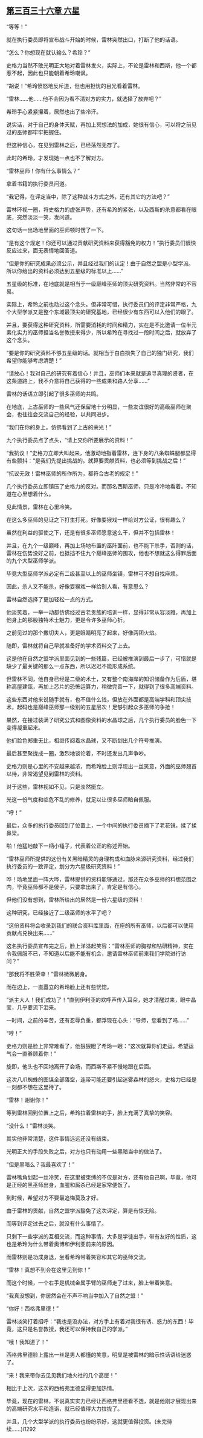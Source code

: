 ## [第三百三十六章 六星](https://www.xxbiquge.com/11_11222/8872032.html)


  “等等！”

  就在执行委员即将宣布战斗开始的时候，雷林突然出口，打断了他的话语。

  “怎么？你想现在就认输么？希玲？”

  史格力当然不敢光明正大地对着雷林发火，实际上，不论是雷林和西斯，他一个都惹不起，因此也只能朝着希玲嘲讽。

  “胡说！”希玲愤怒地反斥道，但也用担忧的目光看着雷林。

  “雷林……他……他不会因为看不清对方的实力，就选择了放弃吧？”

  希玲手心紧紧攥着，居然也出了些冷汗。

  说实话，对于自己的身体天赋，再加上冥想法的加成，她很有信心，可以将之前见过的巫师都牢牢把握住。

  但这种信心，在见到雷林之后，已经荡然无存了。

  此时的希玲，才发现她一点也不了解对方。

  “雷林巫师！你有什么事情么？”

  拿着书籍的执行委员问道。

  “我记得，在评定当中，除了这种战斗方式之外，还有其它的方法吧？”

  雷林环视一圈，将史格力的虚张声势，还有希玲的紧张，以及西斯的杀意都看在眼底，突然淡淡一笑，发问道。

  这句话一出场地里面的巫师顿时愣了一下。

  “是有这个规定！你还可以通过贡献研究资料来获得豁免的权力！”执行委员们很快反应过来，面无表情地回答道。

  “但是你的研究成果必须公示，并且经过我们的认定！由于自然之盟是小型学派。所以你给出的资料必须达到五星级的标准以上……”

  五星级的标准，在地底就是相当于一级巅峰巫师的顶尖研究资料。当然非常的不容易。

  实际上，希玲之前也动过这个念头。但非常可惜，执行委员们的评定非常严格，九个大型学派又是整个东域最顶尖的研究基地，已经很少有东西可以入他们的眼了。

  并且，要获得这种研究资料，所需要消耗的时间和精力，实在是不比邀请一位半元素化实力的巫师担当名誉教授来得少，所以希玲在寻找过一段时间之后，就放弃了这个念头。

  “要是你的研究资料不够五星级的话。就相当于白白损失了自己的独门研究，我们希望你能够考虑清楚！”

  “请放心！我对自己的研究有着信心！并且，巫师们本来就是追寻真理的贤者，在这条道路上，我不介意将自己获得的一些成果和路人分享……”

  雷林的话语立即引起了很多巫师的共鸣。

  在地底，上古巫师的一些风气还保留地十分明显，一些友谊很好的高级巫师在聚会，也往往会交流自己的经验，以共同进步。

  “我们在你的身上。仿佛看到了上古的荣光！”

  九个执行委员点了点头，“请上交你所要展示的资料！”

  “我抗议！”史格力立即大叫起来，他激动地指着雷林，连下身的八条蜘蛛腿都显得有些颤抖：“是我们先提出挑战的。就算要贡献资料，也必须等到挑战之后！”

  “抗议无效！雷林巫师的所作所为，都符合古老的规定！”

  几个执行委员立即镇压了史格力的反对。而那名西斯巫师，只是冷冷地看着。不知道在心里想着什么。

  见此情景，雷林在心里冷笑。

  在这么多巫师的见证之下打生打死。好像耍猴戏一样给对方公证，很有趣么？

  虽然在利益的驱使之下，还是有很多巫师愿意这么干，但并不包括雷林！

  并且，在九个一级巅峰，再加上场地布置的巫阵面前，也不能下杀手，否则的话，雷林在伤势没好之前，也抵挡不住九个巅峰巫师的围攻，他也不想就这么得罪后面的九个大型巫师学派。

  毕竟大型巫师学派必定有二级甚至以上的巫师坐镇，雷林可不想自找麻烦。

  因此，杀人又不能杀，好像耍猴戏一样给别人看，有意思么？

  雷林自然选择了更加轻松一点的方式。

  他淡笑着，一举一动都仿佛经过古老贵族的培训一样，显得非常从容淡雅，再加上他身上的那股独特术士魅力，更是令许多巫师心折。

  之前见过的那个撒切夫人，更是眼睛明亮了起来，好像两团火焰。

  随即，雷林就将自己早就准备好的学术资料交了上去。

  这是他在自然之盟学派里面见到的一些残篇，已经被推演到最后一步了，可惜就是缺少了最关键的那么一点东西，所以迟迟不能形成系统。

  但雷林不同，他自身已经是二级的术士，又有整个南海岸的知识储备作为后盾，堪称高屋建瓴，再加上芯片的恐怖运算力，稍微完善一下，就得到了很多高端资料。

  这些东西对他来说随手就有，也不值什么钱，但放在外面都是高端学科和顶尖技术，起码也是巅峰巫师那一级别的五星层次！足够引起众多巫师的争抢！

  果然，在接过装满了研究公式和图像资料的水晶球之后，几个执行委员的脸色一下变得凝重起来。

  他们脸色郑重无比，相继传阅着水晶球，又不断划出几个符号推演。

  最后甚至聚拢成一圈，激烈地谈论着，不时还发出几声争吵。

  史格力则是心里的不安越来越浓，而希玲脸上则浮现出一丝笑意，外面的巫师翘首以待，非常渴望见到雷林的资料。

  对于这些，雷林视如不见，只是淡然挺立。

  光这一份气度和临危不乱的修养，就足以让很多巫师暗自佩服。

  “呼！”

  最后，众多的执行委员回到了位置上，一个中间的执行委员摘下了老花镜，揉了揉鼻梁。

  啪！他猛地敲下一柄小锤子，代表着公正的称述开始。

  “雷林巫师所提供的这份有关黑暗精灵的身理构成和血脉来源研究资料，经过我们执行委员的一致评定，划分为六星级研究资料！”

  哗！场地里面一阵大哗，雷林提供的资料能够通过，那还在众多巫师的料想范围之内，毕竟巫师都不是傻子，只要拿出来了，肯定是有信心。

  但他们没有想到，雷林所给出的居然是一份六星级的资料！

  这种研究，已经接近了二级巫师的水平了吧？

  “这份资料将会收录到我们的联合资料库里面，在座的所有巫师，以后都可以使用贡献点兑换出来……”

  这名执行委员宣布完之后，脸上洋溢起笑容：“雷林巫师的胸襟和钻研精神，实在令我佩服不已，不知道以后能不能有机会，邀请雷林巫师前来我们学院进行访问？”

  “那我将不胜荣幸！”雷林微微躬身。

  而在边上，一直矗立的希玲脸上还有些恍惚。

  “派主大人！我们成功了！”直到伊利亚的欢呼声传入耳朵，她才清醒过来，眼中晶莹，几乎要流下泪来。

  一时间，之前的辛苦，还有忍辱负重，都浮现在心头：“导师，您看到了吗……”

  “哼！”

  史格力则是脸上非常难看了，他狠狠瞪了希玲一眼：“这次就算你们走运，希望运气会一直眷顾着你！”

  旋即，他头也不回地离开了会场，而西斯不紧不慢地跟在后面。

  这次八爪蜘蛛的图谋全部落空，连带可能还要引起迷雾森林的怒火，史格力已经是一刻都不想在这里待了。

  “雷林！谢谢你！”

  等到雷林回到位置上之后，希玲拉着雷林的手，脸上充满了真挚的笑容。

  “没什么！”雷林淡笑。

  其实他非常清楚，这件事情远远还没有结束。

  光明正大的手段失败之后，对方也只有动用一些黑暗当中的做法了。

  “但是黑暗么？我最喜欢了！”

  雷林嘴角划起一丝冷笑，在这里被束缚的不仅是对方，还有他自己啊，毕竟，他可是正经的黑巫师出身，血腥和厮杀已经是家常便饭了。

  到时候，希望对方不要最追悔莫及才好。

  由于雷林的贡献，自然之盟学派豁免了这次评定，算是有惊无险。

  而等到评定过去之后，就没有什么事情了。

  只剩下一些学派的互相交流，而这种事情，大多是学徒出手，带有友好的性质，这也是希玲为什么带着奥博和伊利亚前来的原因。

  而雷林则是功成身退，坐看希玲带着笑容和其它的巫师交流。

  “雷林！真想不到会在这里见到你！”

  而这个时候，一个右手是机械金属手臂的巫师走了过来，脸上带着笑意。

  “我真没想到，你居然会在不声不响当中加入了自然之盟！”

  “你好！西格弗里德！”

  雷林淡笑打着招呼：“我也是没办法，对方手上有着对我很有诱、惑力的东西！毕竟，这只是名誉教授，我还可以保持我自己的学派。”

  “哦！我知道了！”

  西格弗里德脸上露出一丝是男人都懂的笑意，明显是被雷林的暗示性话语给迷惑了。

  “来！我来带你去见见我们地火社的几个高层！”

  相比于上次，这次的西格弗里德显得更加热情。

  毕竟，现在的雷林，不说真实实力已经让西格弗里德看不透，就是他刚才展现出来的高端研究水平和造诣，就已经值得大力拉拢了。

  并且，几个大型学派的执行委员也纷纷示好，这就更值得投资。(未完待续……)i1292

  
